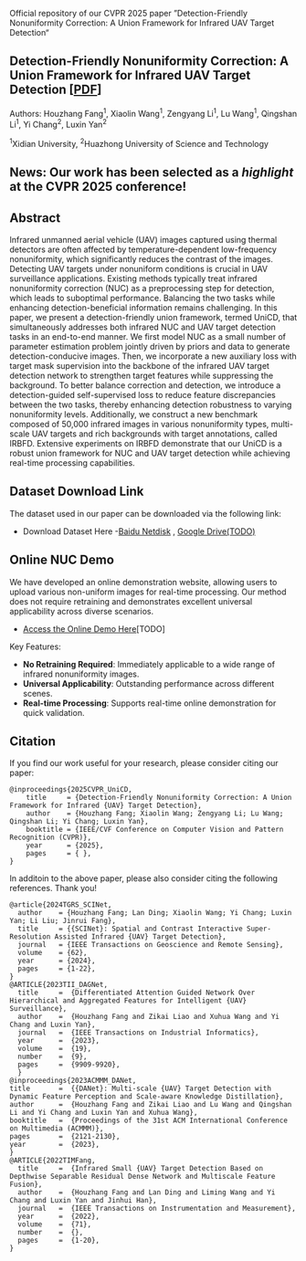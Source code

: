 Official repository of our CVPR 2025 paper ”Detection-Friendly Nonuniformity Correction: A Union Framework for Infrared UAV Target Detection“

## Detection-Friendly Nonuniformity Correction: A Union Framework for Infrared UAV Target Detection [[PDF](https://arxiv.org/abs/2504.04012)]


Authors: Houzhang Fang<sup>1</sup>, Xiaolin Wang<sup>1</sup>, Zengyang Li<sup>1</sup>, Lu Wang<sup>1</sup>, Qingshan Li<sup>1</sup>, Yi Chang<sup>2</sup>, Luxin Yan<sup>2</sup>
  
<sup>1</sup>Xidian University,  <sup>2</sup>Huazhong University of Science and Technology

## News: Our work has been selected as a *highlight*  at the CVPR 2025 conference!

## Abstract

Infrared unmanned aerial vehicle (UAV) images captured using thermal detectors are often affected by temperature-dependent low-frequency nonuniformity, which significantly reduces the contrast of the images. Detecting UAV targets under nonuniform conditions is crucial in UAV surveillance applications. Existing methods typically treat infrared nonuniformity correction (NUC) as a preprocessing step for detection, which leads to suboptimal performance. Balancing the two tasks while enhancing detection-beneficial information remains challenging. In this paper, we present a detection-friendly union framework, termed UniCD, that simultaneously addresses both infrared NUC and UAV target detection tasks in an end-to-end manner. We first model NUC as a small number of parameter estimation problem jointly driven by priors and data to generate detection-conducive images. Then, we incorporate a new auxiliary loss with target mask supervision into the backbone of the infrared UAV target detection network to strengthen target features while suppressing the background. To better balance correction and detection, we introduce a detection-guided self-supervised loss to reduce feature discrepancies between the two tasks, thereby enhancing detection robustness to varying nonuniformity levels. Additionally, we construct a new benchmark composed of 50,000 infrared images in various nonuniformity types, multi-scale UAV targets and rich backgrounds with target annotations, called IRBFD. Extensive experiments on IRBFD demonstrate that our UniCD is a robust union framework for NUC and UAV target detection while achieving real-time processing capabilities.



## Dataset Download Link

The dataset used in our paper can be downloaded via the following link:

- Download Dataset Here -[Baidu Netdisk](<https://pan.baidu.com/s/1cgzAo8ZLIqplCV5tCIOldw?pwd=ujdm >) ,  [Google Drive(TODO)](<>)

## Online NUC Demo

We have developed an online demonstration website, allowing users to upload various non-uniform images for real-time processing. Our method does not require retraining and demonstrates excellent universal applicability across diverse scenarios.

- [Access the Online Demo Here](<>)[TODO]

Key Features:

- **No Retraining Required**: Immediately applicable to a wide range of infrared nonuniformity images.
- **Universal Applicability**: Outstanding performance across different  scenes.
- **Real-time Processing**: Supports real-time online demonstration for quick validation.

## Citation
If you find our work useful for your research, please consider citing our paper:
```
@inproceedings{2025CVPR_UniCD,
    title     = {Detection-Friendly Nonuniformity Correction: A Union Framework for Infrared {UAV} Target Detection},
    author    = {Houzhang Fang; Xiaolin Wang; Zengyang Li; Lu Wang; Qingshan Li; Yi Chang; Luxin Yan},
    booktitle = {IEEE/CVF Conference on Computer Vision and Pattern Recognition (CVPR)},
    year      = {2025},
    pages     = { },
}
```

In additoin to the above paper, please also consider citing the following references. Thank you!
```
@article{2024TGRS_SCINet,
  author    = {Houzhang Fang; Lan Ding; Xiaolin Wang; Yi Chang; Luxin Yan; Li Liu; Jinrui Fang},
  title     = {{SCINet}: Spatial and Contrast Interactive Super-Resolution Assisted Infrared {UAV} Target Detection},
  journal   = {IEEE Transactions on Geoscience and Remote Sensing},
  volume    = {62},
  year      = {2024},
  pages     = {1-22},
}
@ARTICLE{2023TII_DAGNet,
  title     =  {Differentiated Attention Guided Network Over Hierarchical and Aggregated Features for Intelligent {UAV} Surveillance},
  author    =  {Houzhang Fang and Zikai Liao and Xuhua Wang and Yi Chang and Luxin Yan},
  journal   =  {IEEE Transactions on Industrial Informatics}, 
  year      =  {2023},
  volume    =  {19},
  number    =  {9},
  pages     =  {9909-9920},
  }
@inproceedings{2023ACMMM_DANet,
title       =  {{DANet}: Multi-scale {UAV} Target Detection with Dynamic Feature Perception and Scale-aware Knowledge Distillation},
author      =  {Houzhang Fang and Zikai Liao and Lu Wang and Qingshan Li and Yi Chang and Luxin Yan and Xuhua Wang},
booktitle   =  {Proceedings of the 31st ACM International Conference on Multimedia (ACMMM)},
pages       =  {2121-2130},
year        =  {2023},
}
@ARTICLE{2022TIMFang,
  title     =  {Infrared Small {UAV} Target Detection Based on Depthwise Separable Residual Dense Network and Multiscale Feature Fusion},
  author    =  {Houzhang Fang and Lan Ding and Liming Wang and Yi Chang and Luxin Yan and Jinhui Han},
  journal   =  {IEEE Transactions on Instrumentation and Measurement}, 
  year      =  {2022},
  volume    =  {71},
  number    =  {},
  pages     =  {1-20},
}
```




